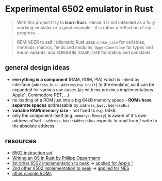 # Experimental 6502 emulator in Rust

> With this project I try to **learn Rust**. Hence it is not intended as a fully working emulator or a good example - it is rather a reflection of my progress.

> REMINDER to self : idiomatic Rust uses `snake_case` for variables, methods, macros, fields and modules; `UpperCamelCase` for types and enum variants; and `SCREAMING_SNAKE_CASE` for statics and constants

## general design ideas

- **everything is a component** (RAM, ROM, PIA) which is linked by interface (`address_bus::Addressing trait`) to the emulator, so it can be expanded for various use cases (as with my previous implementations Apple1, Commodore PET, ...)
- no loading of a ROM just into a big 64kB memory space - **ROMs have separate spaces** addressable by `address_bus::AddressBus`
- **variable RAM/memory size** - not fixed to e.g. 64kB 
- only the component itself (e.g. `memory::Memory`) is aware of it's own address offset - `address_bus::AddressBus` expects to read from / write to the absolute address

## resources

- [6502 instruction set](https://masswerk.at/6502/6502_instruction_set.html)
- [Writing an OS in Rust by Philipp Oppermann](https://os.phil-opp.com/)
- [1st other 6502 implementation to peek](https://github.com/alexander-akhmetov/mos6502) -> [applied for Apple 1](https://github.com/alexander-akhmetov/apple1)
- [2nd other 6502 implementation to peek](https://github.com/GarettCooper/emulator_6502) -> [applied for NES](https://github.com/GarettCooper/gc_nes_emulator)
- [other sample ROMs](https://github.com/alexander-akhmetov/apple1/tree/master/roms)